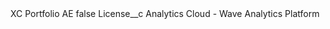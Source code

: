 <?xml version="1.0" encoding="UTF-8"?>
<CustomMetadata xmlns="http://soap.sforce.com/2006/04/metadata" xmlns:xsi="http://www.w3.org/2001/XMLSchema-instance" xmlns:xsd="http://www.w3.org/2001/XMLSchema">
    <label>XC Portfolio AE</label>
    <protected>false</protected>
    <values>
        <field>License__c</field>
        <value xsi:type="xsd:string">Analytics Cloud - Wave Analytics Platform</value>
    </values>
</CustomMetadata>
